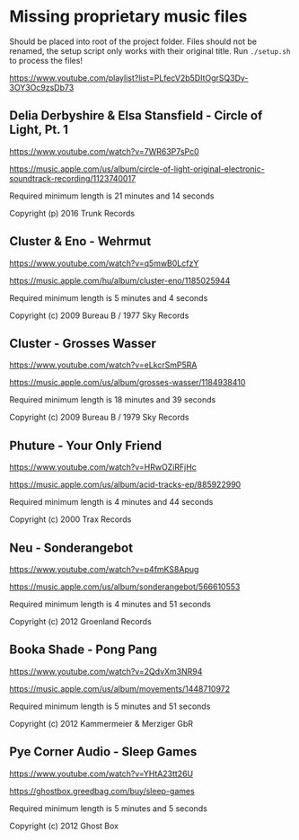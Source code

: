 # Missing proprietary music files

Should be placed into root of the project folder. Files should not be renamed, the setup script only works with their original title. Run `./setup.sh` to process the files!

https://www.youtube.com/playlist?list=PLfecV2b5DItOgrSQ3Dy-3OY3Oc9zsDb73

## Delia Derbyshire & Elsa Stansfield - Circle of Light, Pt. 1

https://www.youtube.com/watch?v=7WR63P7sPc0

https://music.apple.com/us/album/circle-of-light-original-electronic-soundtrack-recording/1123740017

Required minimum length is 21 minutes and 14 seconds

Copyright (p) 2016 Trunk Records

## Cluster & Eno - Wehrmut

https://www.youtube.com/watch?v=q5mwB0LcfzY

https://music.apple.com/hu/album/cluster-eno/1185025944

Required minimum length is 5 minutes and 4 seconds

Copyright (c) 2009 Bureau B / 1977 Sky Records

## Cluster - Grosses Wasser

https://www.youtube.com/watch?v=eLkcrSmP5RA

https://music.apple.com/us/album/grosses-wasser/1184938410

Required minimum length is 18 minutes and 39 seconds

Copyright (c) 2009 Bureau B / 1979 Sky Records

## Phuture - Your Only Friend

https://www.youtube.com/watch?v=HRwOZiRFjHc

https://music.apple.com/us/album/acid-tracks-ep/885922990

Required minimum length is 4 minutes and 44 seconds

Copyright (c) 2000 Trax Records

## Neu - Sonderangebot

https://www.youtube.com/watch?v=p4fmKS8Apug

https://music.apple.com/us/album/sonderangebot/566610553

Required minimum length is 4 minutes and 51 seconds

Copyright (c) 2012 Groenland Records

## Booka Shade - Pong Pang

https://www.youtube.com/watch?v=2QdvXm3NR94

https://music.apple.com/us/album/movements/1448710972

Required minimum length is 5 minutes and 51 seconds

Copyright (c) 2012 Kammermeier & Merziger GbR

## Pye Corner Audio - Sleep Games

https://www.youtube.com/watch?v=YHtA23tt26U

https://ghostbox.greedbag.com/buy/sleep-games

Required minimum length is 5 minutes and 5 seconds

Copyright (c) 2012 Ghost Box